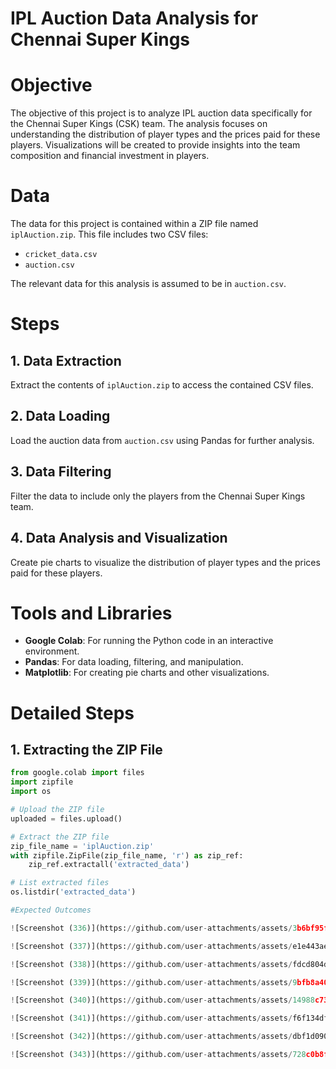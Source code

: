  # IPL Auction Data Analysis for Chennai Super Kings

# Objective
The objective of this project is to analyze IPL auction data specifically for the Chennai Super Kings (CSK) team. The analysis focuses on understanding the distribution of player types and the prices paid for these players. Visualizations will be created to provide insights into the team composition and financial investment in players.

# Data
The data for this project is contained within a ZIP file named `iplAuction.zip`. This file includes two CSV files:
- `cricket_data.csv`
- `auction.csv`

The relevant data for this analysis is assumed to be in `auction.csv`.

# Steps

## 1. Data Extraction
Extract the contents of `iplAuction.zip` to access the contained CSV files.

## 2. Data Loading
Load the auction data from `auction.csv` using Pandas for further analysis.

## 3. Data Filtering
Filter the data to include only the players from the Chennai Super Kings team.

## 4. Data Analysis and Visualization
Create pie charts to visualize the distribution of player types and the prices paid for these players.

# Tools and Libraries
- **Google Colab**: For running the Python code in an interactive environment.
- **Pandas**: For data loading, filtering, and manipulation.
- **Matplotlib**: For creating pie charts and other visualizations.

# Detailed Steps

## 1. Extracting the ZIP File
```python
from google.colab import files
import zipfile
import os

# Upload the ZIP file
uploaded = files.upload()

# Extract the ZIP file
zip_file_name = 'iplAuction.zip'
with zipfile.ZipFile(zip_file_name, 'r') as zip_ref:
    zip_ref.extractall('extracted_data')

# List extracted files
os.listdir('extracted_data')

#Expected Outcomes

![Screenshot (336)](https://github.com/user-attachments/assets/3b6bf95f-8e78-4fc7-a7ff-8e90e80f1c0f)

![Screenshot (337)](https://github.com/user-attachments/assets/e1e443ae-f169-4f16-a6b2-35b9906ac594)

![Screenshot (338)](https://github.com/user-attachments/assets/fdcd804d-1f4d-45de-a3f5-95e4b3097720)

![Screenshot (339)](https://github.com/user-attachments/assets/9bfb8a40-6b5e-4c33-97e4-013f23302035)

![Screenshot (340)](https://github.com/user-attachments/assets/14988c73-96a9-405f-92bf-23b12fb601dd)

![Screenshot (341)](https://github.com/user-attachments/assets/f6f134df-7dc5-455d-a556-c48d7712d8ac)

![Screenshot (342)](https://github.com/user-attachments/assets/dbf1d090-9866-4703-964a-e638f580b0cc)

![Screenshot (343)](https://github.com/user-attachments/assets/728c0b8f-7a72-4e38-a08b-d52c70f48a83)








